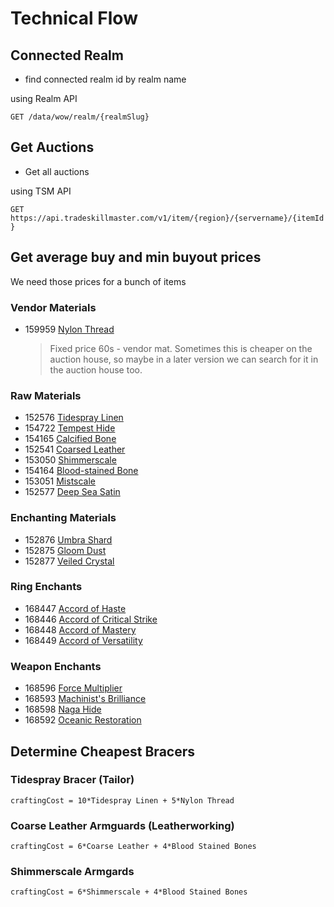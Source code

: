 # Technical Flow

## Connected Realm

- find connected realm id by realm name

using Realm API

`GET /data/wow/realm/{realmSlug}`

## Get Auctions

- Get all auctions

using TSM API

`GET https://api.tradeskillmaster.com/v1/item/{region}/{servername}/{itemId}`

## Get average buy and min buyout prices

We need those prices for a bunch of items

### Vendor Materials

- 159959 [Nylon Thread](https://www.wowhead.com/item=159959/nylon-thread) 
    > Fixed price 60s - vendor mat. Sometimes this is cheaper on the auction house, so maybe in a later version we can search for it in the auction house too.

### Raw Materials

- 152576 [Tidespray Linen](https://www.wowhead.com/item=152576/tidespray-linen)
- 154722 [Tempest Hide](https://www.wowhead.com/item=154722/tempest-hide)
- 154165 [Calcified Bone](https://www.wowhead.com/item=154165/calcified-bone)
- 152541 [Coarsed Leather](https://www.wowhead.com/item=152541/coarse-leather)
- 153050 [Shimmerscale](https://www.wowhead.com/item=153050/shimmerscale)
- 154164 [Blood-stained Bone](https://www.wowhead.com/item=154164/blood-stained-bone)
- 153051 [Mistscale](https://www.wowhead.com/item=153051/mistscale)
- 152577 [Deep Sea Satin](https://www.wowhead.com/item=152577/deep-sea-satin)

### Enchanting Materials

- 152876 [Umbra Shard](https://www.wowhead.com/item=152876/umbra-shard)
- 152875 [Gloom Dust](https://www.wowhead.com/item=152875/gloom-dust)
- 152877 [Veiled Crystal](https://www.wowhead.com/item=152877/veiled-crystal)

### Ring Enchants

- 168447 [Accord of Haste](https://www.wowhead.com/item=168447/enchant-ring-accord-of-haste)
- 168446 [Accord of Critical Strike](https://www.wowhead.com/item=168446/enchant-ring-accord-of-critical-strike)
- 168448 [Accord of Mastery](https://www.wowhead.com/item=168448/enchant-ring-accord-of-mastery)
- 168449 [Accord of Versatility](https://www.wowhead.com/item=168449/enchant-ring-accord-of-versatility)

### Weapon Enchants

- 168596 [Force Multiplier](https://www.wowhead.com/item=168596/enchant-weapon-force-multiplier)
- 168593 [Machinist's Brilliance](https://www.wowhead.com/item=168593/enchant-weapon-machinists-brilliance)
- 168598 [Naga Hide](https://www.wowhead.com/item=168598/enchant-weapon-naga-hide)
- 168592 [Oceanic Restoration](https://www.wowhead.com/item=168592/enchant-weapon-oceanic-restoration)


## Determine Cheapest Bracers

### Tidespray Bracer (Tailor)

`craftingCost = 10*Tidespray Linen + 5*Nylon Thread`

### Coarse Leather Armguards (Leatherworking)

`craftingCost = 6*Coarse Leather + 4*Blood Stained Bones`

### Shimmerscale Armgards

`craftingCost = 6*Shimmerscale + 4*Blood Stained Bones`



